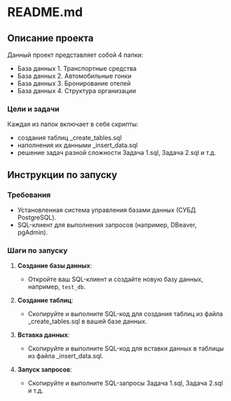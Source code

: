 # README.md

## Описание проекта

Данный проект представляет собой 4 папки:
- База данных 1. Транспортные средства
- База данных 2. Автомобильные гонки
- База данных 3. Бронирование отелей
- База данных 4. Структура организации

### Цели и задачи

Каждая из папок включает в себя скрипты:
- создания таблиц _create_tables.sql
- наполнения их данными _insert_data.sql
- решение задач разной сложности Задача 1.sql, Задача 2.sql и  т.д.

## Инструкции по запуску

### Требования

- Установленная система управления базами данных (СУБД PostgreSQL).
- SQL-клиент для выполнения запросов (например, DBeaver, pgAdmin).

### Шаги по запуску

1. **Создание базы данных**:
    - Откройте ваш SQL-клиент и создайте новую базу данных, например, `test_db`.

2. **Создание таблиц**:
    - Скопируйте и выполните SQL-код для создания таблиц из файла _create_tables.sql в вашей базе данных.

3. **Вставка данных**:
    - Скопируйте и выполните SQL-код для вставки данных в таблицы из файла _insert_data.sql.

4. **Запуск запросов**:
    - Скопируйте и выполните SQL-запросы Задача 1.sql, Задача 2.sql и  т.д.
